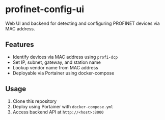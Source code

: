 # profinet-config-ui

Web UI and backend for detecting and configuring PROFINET devices via MAC address.

## Features

- Identify devices via MAC address using `profi-dcp`
- Set IP, subnet, gateway, and station name
- Lookup vendor name from MAC address
- Deployable via Portainer using docker-compose

## Usage

1. Clone this repository
2. Deploy using Portainer with `docker-compose.yml`
3. Access backend API at `http://<host>:8000`
